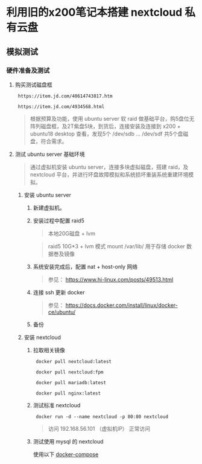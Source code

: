 # 利用旧的x200笔记本搭建 nextcloud 私有云盘

## 模拟测试

### 硬件准备及测试

1. 购买测试磁盘框
        
        https://item.jd.com/40614743817.htm
        
        https://item.jd.com/4934568.html

    > 根据预算及功能，使用 ubuntu server 软 raid 做基础平台，购5盘位无阵列磁盘框，及2T紫盘5块，到货后，连接安装及连接到 x200 + ubuntu18 desktop 查看，发现5个 /dev/sdb ... /dev/sdf 共5个盘磁盘，符合需求。 

1. 测试 ubuntu server 基础环境

    > 通过虚拟机安装 ubuntu server，连接多块虚拟磁盘，搭建 raid，及 nextcloud 平台，并进行坏盘故障模拟和系统损坏重装系统重建环境模拟。

    1. 安装 ubuntu server

        1. 新建虚拟机。

        1. 安装过程中配置 raid5

            > 本地20G磁盘 + lvm

            > raid5 10G*3 + lvm 模式 mount /var/lib/ 用于存储 docker 数据巻及镜像 
        
        2. 系统安装完成后，配置 nat + host-only 网络
            > 参见： https://www.hi-linux.com/posts/49513.html

        3. 连接 ssh 更新 docker
            > 参见： https://docs.docker.com/install/linux/docker-ce/ubuntu/

        4. 备份

    2. 安装 nextcloud
        
        1. 拉取相关镜像

                docker pull nextcloud:latest

                docker pull nextcloud:fpm

                docker pull mariadb:latest

                docker pull nginx:latest

        1. 测试标准 nextcloud

                docker run -d --name nextcloud -p 80:80 nextcloud
            > 访问 192.168.56.101 （虚拟机IP） 正常访问
            
        1. 测试使用 mysql 的 nextcloud

            使用以下 [docker-compose](docker-compose-1.yml)